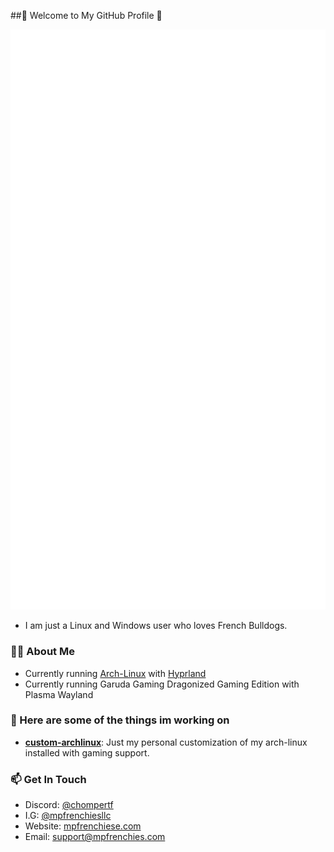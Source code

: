 ##👋 Welcome to My GitHub Profile 👋

<img src="/github-metrics.svg" alt="Metrics">

- I am just a Linux and Windows user who loves French Bulldogs.
### 👨‍🍳 About Me
- Currently running <a href="https://archlinux.org/">Arch-Linux</a> with <a href="https://hyprland.org/">Hyprland</a>
- Currently running Garuda Gaming Dragonized Gaming Edition with Plasma Wayland

### 🧠 Here are some of the things im working on
- [**custom-archlinux**](https://github.com/cannomaly/custom-archlinux): Just my personal customization of my arch-linux installed with gaming support.

### 📫 Get In Touch
- Discord: [@chompertf](https://discord.gg/aVyAwTS3eN)
- I.G: [@mpfrenchiesllc](https://www.instagram.com/mpfrenchiesllc/)
- Website: [mpfrenchiese.com](http://www.mpfrenchies.com)
- Email: support@mpfrenchies.com
